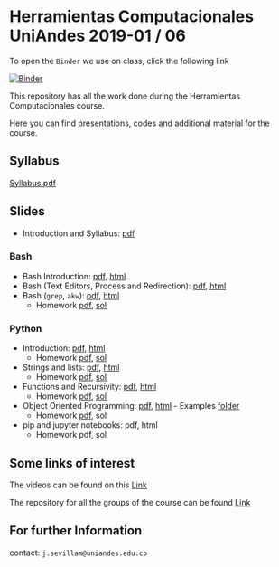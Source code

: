 # Herramientas Computacionales UniAndes 2019-01 / 06

To open the `Binder` we use on class, click the following link

[![Binder](https://mybinder.org/badge_logo.svg)](https://mybinder.org/v2/gh/jmsevillam/Herramientas-Computacionales-UniAndes/master?urlpath=lab)

This repository has all the work done during the Herramientas Computacionales course.


Here you can find presentations, codes and additional material for the course.
## Syllabus
[Syllabus.pdf](https://github.com/jmsevillam/Herramientas-Computacionales-UniAndes/blob/master/Syllabus.pdf)
## Slides
- Introduction and Syllabus: [pdf](https://github.com/jmsevillam/Herramientas-Computacionales-UniAndes/blob/master/Slides/Intro.pdf)
### Bash
- Bash Introduction: [pdf](https://github.com/jmsevillam/Herramientas-Computacionales-UniAndes/blob/master/Slides/1%20Bash%20Slides.pdf), [html](https://jmsevillam.github.io/slides/Bash.slides.html)
- Bash (Text Editors, Process and Redirection): [pdf](https://github.com/jmsevillam/Herramientas-Computacionales-UniAndes/blob/master/Slides/2%20Bash_2%20slides.pdf), [html](https://jmsevillam.github.io/slides/Bash_2.slides.html#/)
- Bash (`grep`, `akw`): [pdf](https://github.com/jmsevillam/Herramientas-Computacionales-UniAndes/blob/master/Slides/3%20Bash_3%20slides.pdf), [html](https://jmsevillam.github.io/slides/Bash_3.slides.html#/)
  - Homework [pdf](https://github.com/jmsevillam/Herramientas-Computacionales-UniAndes/blob/master/Homework/Hw1/Hw1.pdf), [sol](https://github.com/jmsevillam/Herramientas-Computacionales-UniAndes/tree/master/Homework/Hw1/Solution)
### Python
- Introduction: [pdf](https://github.com/jmsevillam/Herramientas-Computacionales-UniAndes/blob/master/Slides/4%20Python%20Basics%20slides.pdf), [html](https://jmsevillam.github.io/slides/Python%20Intro.slides.html#/)
  - Homework [pdf](https://github.com/jmsevillam/Herramientas-Computacionales-UniAndes/blob/master/Homework/Hw2/hw2.pdf), [sol](https://github.com/jmsevillam/Herramientas-Computacionales-UniAndes/tree/master/Homework/Hw2/Solution)
- Strings and lists: [pdf](https://github.com/jmsevillam/Herramientas-Computacionales-UniAndes/blob/master/Slides/5%20Python_lists%20slides.pdf), [html](https://jmsevillam.github.io/slides/Python_lists.slides.html#/)
  - Homework [pdf](https://github.com/jmsevillam/Herramientas-Computacionales-UniAndes/blob/master/Homework/Hw3/Hw3.pdf), [sol](https://github.com/jmsevillam/Herramientas-Computacionales-UniAndes/tree/master/Homework/Hw3/Solution)
- Functions and Recursivity: [pdf](https://github.com/jmsevillam/Herramientas-Computacionales-UniAndes/blob/master/Slides/6%20Python_functions%20slides.pdf), [html](https://jmsevillam.github.io/slides/Python_functions.slides.html)
  - Homework [pdf](https://github.com/jmsevillam/Herramientas-Computacionales-UniAndes/blob/master/Homework/Hw4/Hw4.pdf), [sol](https://github.com/jmsevillam/Herramientas-Computacionales-UniAndes/tree/master/Homework/Hw4/Solution)
- Object Oriented Programming: [pdf](https://github.com/jmsevillam/Herramientas-Computacionales-UniAndes/blob/master/Slides/7%20Python_Classes%20slides.pdf), [html](https://jmsevillam.github.io/slides/Python_Classes.slides.html) - Examples [folder](https://github.com/jmsevillam/Herramientas-Computacionales-UniAndes/tree/master/examples/Classes)
  - Homework [pdf](https://github.com/jmsevillam/Herramientas-Computacionales-UniAndes/blob/master/Homework/Hw5/Hw5.pdf), sol
- pip and jupyter notebooks: pdf, html
  - Homework pdf, sol
## Some links of interest
The videos can be found on this [Link](https://www.youtube.com/playlist?list=PLHQtzvthdVM_MGC9dPFKe4hPAwBd_7RJ3)

The repository for all the groups of the course can be found [Link](https://github.com/ComputoCienciasUniandes/FISI2026-201910)

## For further Information

contact: ` j.sevillam@uniandes.edu.co `
